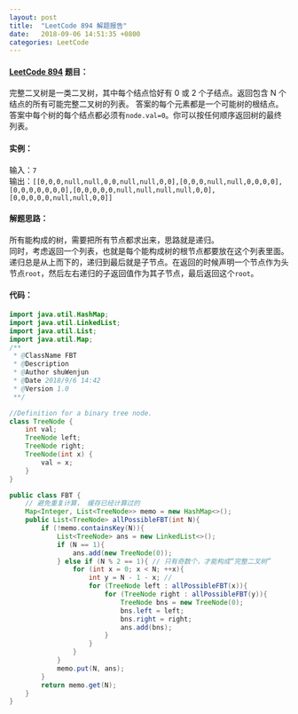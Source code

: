 ```yaml
---
layout: post
title:  "LeetCode 894 解题报告"
date:   2018-09-06 14:51:35 +0800
categories: LeetCode
---
```

#### [LeetCode 894] 题目：  
完整二叉树是一类二叉树，其中每个结点恰好有 0 或 2 个子结点。返回包含 N 个结点的所有可能完整二叉树的列表。 
答案的每个元素都是一个可能树的根结点。答案中每个树的每个结点都必须有`node.val=0`。你可以按任何顺序返回树的最终列表。  

#### 实例：  
输入：`7`  
输出：`[[0,0,0,null,null,0,0,null,null,0,0],[0,0,0,null,null,0,0,0,0],[0,0,0,0,0,0,0],[0,0,0,0,0,null,null,null,null,0,0],[0,0,0,0,0,null,null,0,0]]`

#### 解题思路：   
所有能构成的树，需要把所有节点都求出来，思路就是递归。  
同时，考虑返回一个列表，也就是每个能构成树的根节点都要放在这个列表里面。  
递归总是从上而下的，递归到最后就是子节点。在返回的时候声明一个节点作为头节点`root`，然后左右递归的子返回值作为其子节点，最后返回这个`root`。  

#### 代码：  
```java
import java.util.HashMap;
import java.util.LinkedList;
import java.util.List;
import java.util.Map;
/**
 * @ClassName FBT
 * @Description
 * @Author shuWenjun
 * @Date 2018/9/6 14:42
 * @Version 1.0
 **/

//Definition for a binary tree node.
class TreeNode {
    int val;
    TreeNode left;
    TreeNode right;
    TreeNode(int x) {
        val = x;
    }
}

public class FBT {
    // 避免重复计算， 缓存已经计算过的
    Map<Integer, List<TreeNode>> memo = new HashMap<>();
    public List<TreeNode> allPossibleFBT(int N){
        if (!memo.containsKey(N)){
            List<TreeNode> ans = new LinkedList<>();
            if (N == 1){
                ans.add(new TreeNode(0));
            } else if (N % 2 == 1){ // 只有奇数个，才能构成“完整二叉树”
                for (int x = 0; x < N; ++x){
                    int y = N - 1 - x; // 
                    for (TreeNode left : allPossibleFBT(x)){
                        for (TreeNode right : allPossibleFBT(y)){
                            TreeNode bns = new TreeNode(0);
                            bns.left = left;
                            bns.right = right;
                            ans.add(bns);
                        }
                    }
                }
            }
            memo.put(N, ans);
        }
        return memo.get(N);
    }
}

```

[LeetCode 894]: https://leetcode.com/problems/all-possible-full-binary-trees/description

